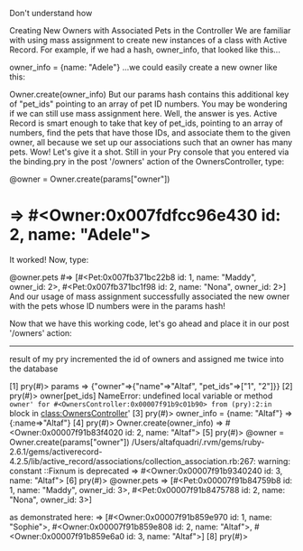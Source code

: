 Don't understand how 

Creating New Owners with Associated Pets in the Controller
We are familiar with using mass assignment to create new instances of a class with Active Record. For example, if we had a hash, owner_info, that looked like this...

owner_info = {name: "Adele"}
...we could easily create a new owner like this:

Owner.create(owner_info)
But our params hash contains this additional key of "pet_ids" pointing to an array of pet ID numbers. You may be wondering if we can still use mass assignment here. Well, the answer is yes. Active Record is smart enough to take that key of pet_ids, pointing to an array of numbers, find the pets that have those IDs, and associate them to the given owner, all because we set up our associations such that an owner has many pets. Wow! Let's give it a shot. Still in your Pry console that you entered via the binding.pry in the post '/owners' action of the OwnersController, type:

@owner = Owner.create(params["owner"])
# => #<Owner:0x007fdfcc96e430 id: 2, name: "Adele">
It worked! Now, type:

@owner.pets
#=> [#<Pet:0x007fb371bc22b8 id: 1, name: "Maddy", owner_id: 2>, #<Pet:0x007fb371bc1f98 id: 2, name: "Nona", owner_id: 2>]
And our usage of mass assignment successfully associated the new owner with the pets whose ID numbers were in the params hash!

Now that we have this working code, let's go ahead and place it in our post '/owners' action:


-------
result of my pry incremented the id of owners and assigned me twice into the database

[1] pry(#<OwnersController>)> params
=> {"owner"=>{"name"=>"Altaf", "pet_ids"=>["1", "2"]}}
[2] pry(#<OwnersController>)> owner[pet_ids]
NameError: undefined local variable or method `owner' for #<OwnersController:0x00007f91b9c01b90>
from (pry):2:in `block in <class:OwnersController>'
[3] pry(#<OwnersController>)> owner_info = {name: "Altaf"}
=> {:name=>"Altaf"}
[4] pry(#<OwnersController>)> Owner.create(owner_info)
=> #<Owner:0x00007f91b83f4020 id: 2, name: "Altaf">
[5] pry(#<OwnersController>)> @owner = Owner.create(params["owner"])
/Users/altafquadri/.rvm/gems/ruby-2.6.1/gems/activerecord-4.2.5/lib/active_record/associations/collection_association.rb:267: warning: constant ::Fixnum is deprecated
=> #<Owner:0x00007f91b9340240 id: 3, name: "Altaf">
[6] pry(#<OwnersController>)> @owner.pets
=> [#<Pet:0x00007f91b84759b8 id: 1, name: "Maddy", owner_id: 3>, #<Pet:0x00007f91b8475788 id: 2, name: "Nona", owner_id: 3>]


as demonstrated here:
=> [#<Owner:0x00007f91b859e970 id: 1, name: "Sophie">, #<Owner:0x00007f91b859e808 id: 2, name: "Altaf">, #<Owner:0x00007f91b859e6a0 id: 3, name: "Altaf">]
[8] pry(#<OwnersController>)> 